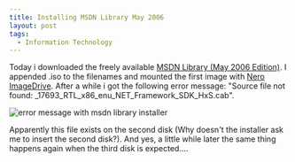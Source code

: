 ```yaml
---
title: Installing MSDN Library May 2006
layout: post
tags:
  - Information Technology
---
```

Today i downloaded the freely available [MSDN Library (May 2006 Edition)](http://www.microsoft.com/downloads/details.aspx?FamilyId=373930CB-A3D7-4EA5-B421-DD6818DC7C41&displaylang=en). I appended .iso to the filenames and mounted the first image with [Nero ImageDrive](http://ww2.nero.com/nero6/eng/Nero_ImageDrive_prev.html). After a while i got the following error message: "Source file not found: _17693_RTL_x86_enu_NET_Framework_SDK_HxS.cab".

![error message with msdn library installer](http://www.timvw.be/wp-content/images/msdn-library-2006-05-error.jpg)

Apparently this file exists on the second disk (Why doesn't the installer ask me to insert the second disk?). And yes, a little while later the same thing happens again when the third disk is expected....
